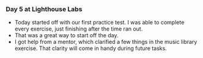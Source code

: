 ### Day 5 at Lighthouse Labs

* Today started off with our first practice test. I was able to complete every exercise, just finishing after the time ran out. 
* That was a great way to start off the day.
* I got help from a mentor, which clarified a few things in the music library exercise. That clarity will come in handy during future tasks.